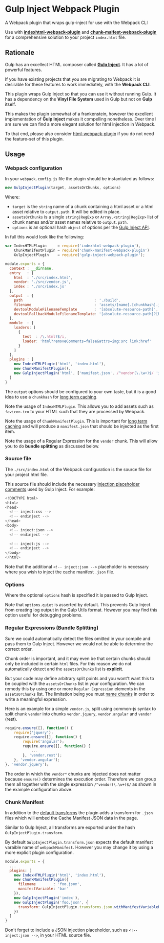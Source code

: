 # Gulp Inject Webpack Plugin

A Webpack plugin that wraps gulp-inject for use with the Webpack CLI

Use with [**indexhtml-webpack-plugin**](https://www.npmjs.com/package/indexhtml-webpack-plugin) and [**chunk-maifest-webpack-plugin**](https://www.npmjs.com/package/chunk-manifest-webpack-plugin) for a comprehensive solution to your project `index.html` file.

## Rationale

Gulp has an excellect HTML composer called [**Gulp Inject**](https://www.npmjs.com/package/gulp-inject). It has a lot of powerful features.

If you have existing projects that you are migrating to Webpack it is desirable for these features to work immediately, with the **Webpack CLI**.

This plugin wraps Gulp Inject so that you can use it without running Gulp. It has a dependency on the **Vinyl File System** used in Gulp but not on **Gulp** itself.

This makes the plugin somewhat of a frankenstein, however the excellent implementation of **Gulp Inject** makes it compelling nonetheless. Over time I am sure we can find a more elegant solution for html injection in Webpack.

To that end, please also consider [html-webpack-plugin](https://www.npmjs.com/package/html-webpack-plugin) if you do not need the feature-set of this plugin.

## Usage

### Webpack configuration

In your `webpack.config.js` file the plugin should be instantiated as follows:

```javascript
new GulpInjectPlugin(target, assetsOrChunks, options)
```

Where:
* `target` is the `string` name of a chunk containing a html asset or a html asset relative to `output.path`. It will be edited in place.
* `assetsOrChunks` is a single `string|RegExp` or `Array.<string|RegExp>` list of chunk names and/or asset names relative to `output.path`.
* `options` is an optional hash `object` of options per the [Gulp Inject API](https://www.npmjs.com/package/gulp-inject#api).

In full this would look like the following:

```javascript
var IndexHTMLPlugin     = require('indexhtml-webpack-plugin'),
    ChunkManifestPlugin = require('chunk-manifest-webpack-plugin')
    GulpInjectPlugin    = require('gulp-inject-webpack-plugin');

module.exports = {
  context : __dirname,
  entry   : {
    html  : './src/index.html',
	vendor: './src/vendor.js',
	index : './src/index.js'
  },
  output  : {
    path                                 : './build',
    filename                             : 'assets/[name].[chunkhash].js',
    devtoolModuleFilenameTemplate        : '[absolute-resource-path]',
    devtoolFallbackModuleFilenameTemplate: '[absolute-resource-path]?[hash]'
  },
  module  : {
    loaders: [
	  {
        test  : /\.html?$/i,
        loader: 'html?removeComments=false&attrs=img:src link:href'
      }
    ]
  },
  plugins : [
    new IndexHTMLPlugin('html', 'index.html'),
	new ChunkManifestPlugin(),
	new GulpInjectPlugin('html', ['manifest.json', /^vendor(\.\w+)$/ 'index'])
  ]
}
```

The `output` options should be configured to your own taste, but it is a good idea to use a `chunkhash` for [long term caching](https://medium.com/@okonetchnikov/long-term-caching-of-static-assets-with-webpack-1ecb139adb95).

Note the usage of `IndexHTMLPlugin`. This allows you to add assets such as `favicon.ico` to your HTML such that they are processed by Webpack.

Note the usage of `ChunkManifestPlugin`. This is important for [long term caching](https://medium.com/@okonetchnikov/long-term-caching-of-static-assets-with-webpack-1ecb139adb95) and will produce a `manifest.json` that should be injected as the first item.

Note the usage of a Regular Expression for the `vendor` chunk. This will allow you to do **bundle splitting** as discussed below.

### Source file

The `./src/index.html` of the Webpack configuration is the source file for your project html file.

This source file should include the necessary [injection placeholder comments](https://www.npmjs.com/package/gulp-inject#basic-usage) used by Gulp Inject. For example:

```javascript
<!DOCTYPE html>
<html>
<head>
  <!-- inject:css -->
  <!-- endinject -->
</head>
<body>
  <!-- inject:json -->
  <!-- endinject -->
  
  <!-- inject:js -->
  <!-- endinject -->
</body>
</html>
```

Note that the additional `<!-- inject:json -->` placeholder is necessary where you wish to inject the cache manifest `.json` file.

### Options

Where the optional `options` hash is specified it is passed to Gulp Inject.

Note that `options.quiet` is asserted by default. This prevents Gulp Inject from creating log output in the Gulp Utils format. However you may find this option useful for debugging problems.

### Regular Expressions (Bundle Splitting)

Sure we could automatically detect the files omitted in your compile and pass them to Gulp Inject. However we would not be able to determine the correct order.

Chunk order is important, and it may even be that certain chunks should only be included in certain `html` files. For this reason we do not automatically detect and the `assetsOrChunks` list is **explicit**.

But your code may define arbitrary split points and you wont't want this to be coupled with the `assetsOrChunks` list in your configuration. We can remedy this by using one or more `Regular Expression` elements in the `assetsOrChunks` list. The limitation being you must [name chunks](https://webpack.github.io/docs/code-splitting.html#named-chunks) in order to write a meaningful expression.

Here is an example for a simple `vendor.js`, split using common-js syntax to split chunk `vendor` into chunks `vendor.jquery`, `vendor.angular` and `vendor` (rest).

```javascript
require.ensure([], function() {
    require('jquery');
    require.ensure([], function() {
        require('angular');
        require.ensure([], function() {
            ...
        }, 'vendor.rest');
    }, 'vendor.angular');
}, 'vendor.jquery');
```

The order in which the `vendor*` chunks are injected does not matter because `ensure()` determines the execution order. Therefore we can group them all together with the single expression `/^vendor(\.\w+)$/` as shown in the example configuration above.

### Chunk Manifest

In addition to the [default transforms](https://github.com/klei/gulp-inject/blob/master/README.md#injecttransform) the plugin adds a transform for `.json` files which will embed the Cache Manifest JSON data in the page.

Similar to Gulp Inject, all transforms are exported under the hash `GulpInjectPlugin.transform`.

By default `GulpInjectPlugin.transform.json` expects the default manifest varaible name of `webpackManifest`. However you may change it by using a more explicit plugin configuration.

```javascript
module.exports = {
  ...
  plugins: [
    new IndexHTMLPlugin('html', 'index.html'),
	new ChunkManifestPlugin({
      filename        : 'foo.json',
      manifestVariable: 'bar'
	}),
	new GulpInjectPlugin('index'),
	new GulpInjectPlugin('foo.json', {
	  transform: GulpInjectPlugin.transforms.json.withManifestVariableName('bar')
	})
  ]
}
```

Don't forget to include a JSON injection placeholder, such as `<!-- inject:json -->`, in your HTML source file.